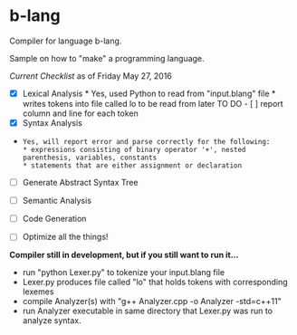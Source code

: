# b-lang
Compiler for language b-lang.

Sample on how to "make" a programming language. 


*Current Checklist* as of Friday May 27, 2016
- [x] Lexical Analysis
      * Yes, used Python to read from "input.blang" file
      * writes tokens into file called lo to be read from later
       TO DO
      - [ ] report column and line for each token
- [x] Syntax Analysis
-     Yes, will report error and parse correctly for the following:
      * expressions consisting of binary operator '+', nested parenthesis, variables, constants
      * statements that are either assignment or declaration
- [ ] Generate Abstract Syntax Tree
- [ ] Semantic Analysis
- [ ] Code Generation
- [ ] Optimize all the things!


__Compiler still in development, but if you still want to run it...__
* run "python Lexer.py" to tokenize your input.blang file
* Lexer.py produces file called "lo" that holds tokens with corresponding lexemes
* compile Analyzer(s) with "g++ Analyzer.cpp -o Analyzer -std=c++11"
* run Analyzer executable in same directory that Lexer.py was run to analyze syntax.
